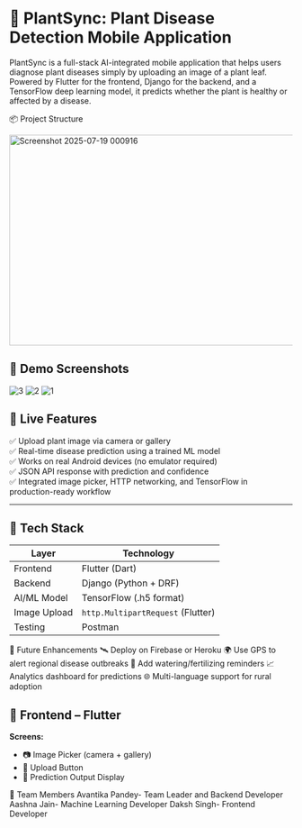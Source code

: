 # 🌿 PlantSync: Plant Disease Detection Mobile Application

PlantSync is a full-stack AI-integrated mobile application that helps users diagnose plant diseases simply by uploading an image of a plant leaf. Powered by Flutter for the frontend, Django for the backend, and a TensorFlow deep learning model, it predicts whether the plant is healthy or affected by a disease.


📦 Project Structure

<img width="569" height="374" alt="Screenshot 2025-07-19 000916" src="https://github.com/user-attachments/assets/95379736-7acd-4e4a-9d6b-ec790f1e7fb1" />


## 📸 Demo Screenshots

![3](https://github.com/user-attachments/assets/68f49f22-f2d9-4f5e-816e-3c89279034b1)   ![2](https://github.com/user-attachments/assets/bce3c908-8ac7-4d7e-9041-f9fdf427607a)   ![1](https://github.com/user-attachments/assets/ecb3815c-d1cc-4bf0-ac4b-2364fa3f76e0)


## 🚀 Live Features

✅ Upload plant image via camera or gallery  
✅ Real-time disease prediction using a trained ML model  
✅ Works on real Android devices (no emulator required)  
✅ JSON API response with prediction and confidence  
✅ Integrated image picker, HTTP networking, and TensorFlow in production-ready workflow

---

## 🔧 Tech Stack

| Layer        | Technology                             |
|--------------|----------------------------------------|
| Frontend     | Flutter (Dart)                         | 
| Backend      | Django (Python + DRF)                  |
| AI/ML Model  | TensorFlow (.h5 format)                |
| Image Upload | `http.MultipartRequest` (Flutter)      |
| Testing      | Postman                                |
    

📌 Future Enhancements
🛰 Deploy on Firebase or Heroku
🌍 Use GPS to alert regional disease outbreaks
🔔 Add watering/fertilizing reminders
📈 Analytics dashboard for predictions
🌐 Multi-language support for rural adoption
## 📱 Frontend – Flutter

**Screens:**
- 📷 Image Picker (camera + gallery)
- 🔼 Upload Button
- 🧾 Prediction Output Display


👥 Team Members
Avantika Pandey- Team Leader and Backend Developer
Aashna Jain- Machine Learning Developer
Daksh Singh- Frontend Developer



